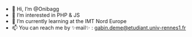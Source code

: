 - 👋 Hi, I’m @Onibagg
- 👀 I’m interested in PHP & JS
- 🌱 I’m currently learning at the IMT Nord Europe
- 📫 You can reach me by ✨mail✨ : gabin.deme@etudiant.univ-rennes1.fr
